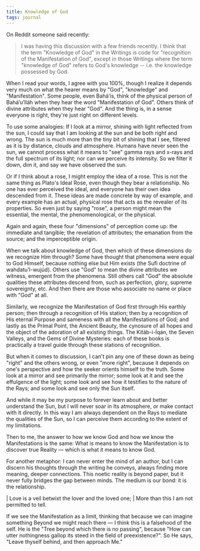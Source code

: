 ```yaml
---
title: Knowledge of God
tags: journal
---
```


On Reddit someone said recently:

> I was having this discussion with a few friends recently. I think that the
> term "Knowledge of God" in the Writings is code for "recognition of the
> Manifestation of God", except in those Writings where the term "knowledge of
> God" refers to God's knowledge -- i.e. the knowledge possessed by God.

When I read your words, I agree with you 100%, though I realize it depends
very much on what the hearer means by "God", "knowledge" and "Manifestation".
Some people, even Bahá’ís, think of the physical person of Bahá’u’lláh when
they hear the word "Manifestation of God". Others think of divine attributes
when they hear "God". And the thing is, in a sense everyone is right, they're
just right on different levels.

To use some analogies: If I look at a mirror, shining with light reflected
from the sun, I could say that I am looking at the sun and be both right and
wrong. The sun is much more than the tiny bit of shining that I see, filtered
as it is by distance, clouds and atmosphere. Humans have never seen the sun,
we cannot process what it means to "see" gamma rays and x-rays and the full
spectrum of its light; nor can we perceive its intensity. So we filter it
down, dim it, and say we have observed the sun.

Or if I think about a rose, I might employ the idea of a rose. This is not the
same thing as Plato's Ideal Rose, even though they bear a relationship. No one
has ever perceived the ideal, and everyone has their own idea descended from
it. These ideas are made concrete by way of example, and every example has an
actual, physical rose that acts as the revealer of its properties. So even
just by saying "rose", a person might mean the essential, the mental, the
phenomenological, or the physical.

Again and again, these four "dimensions" of perception come up: the immediate
and tangible; the revelation of attributes; the emanation from the source; and
the imperceptible origin.

When we talk about knowledge of God, then which of these dimensions do we
recognize Him through? Some have thought that phenomena were equal to God
Himself, because nothing else but Him exists (the Sufi doctrine of
wahdatu'l-wujúd). Others use "God" to mean the divine attributes we witness,
emergent from the phenomena. Still others call "God" the absolute qualities
these attributes descend from, such as perfection, glory, supreme sovereignty,
etc. And then there are those who associate no name or place with "God" at
all.

Similarly, we recognize the Manifestation of God first through His earthly
person; then through a recognition of His station; then by a recognition of
His eternal Purpose and sameness with all the Manifestations of God; and
lastly as the Primal Point, the Ancient Beauty, the cynosure of all hopes and
the object of the adoration of all existing things. The Kitáb-i-Íqán, the
Seven Valleys, and the Gems of Divine Mysteries: each of these books is
practically a travel guide through these stations of recognition.

But when it comes to discussion, I can't pin any one of these down as being
"right" and the others wrong, or even "more right", because it depends on
one's perspective and how the seeker orients himself to the truth. Some look
at a mirror and see primarily the mirror; some look at it and see the
effulgence of the light; some look and see how it testifies to the nature of
the Rays; and some look and see only the Sun itself.

And while it may be my purpose to forever learn about and better understand
the Sun, but I will never soar in Its atmosphere, or make contact with It
directly. In this way I am always dependent on the Rays to mediate the
qualities of the Sun, so I can perceive them according to the extent of my
limitations.

Then to me, the answer to how we know God and how we know the Manifestations
is the same: What is means to know the Manifestation is to discover true
Reality — which is what it means to know God.

For another metaphor: I can never enter the mind of an author, but I can
discern his thoughts through the writing he conveys, always finding more
meaning, deeper connections. This noetic reality is beyond paper, but it never
fully bridges the gap between minds. The medium is our bond: it is the
relationship.

| Love is a veil betwixt the lover and the loved one;
| More than this I am not permitted to tell.

If we see the Manifestation as a limit, thinking that because we can imagine
something Beyond we might reach there — I think this is a falsehood of the
self. He is the "Tree beyond which there is no passing", because "How can
utter nothingness gallop its steed in the field of preexistence?". So He says,
"Leave thyself behind, and then approach Me."

